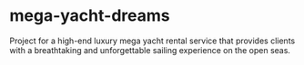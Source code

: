 # mega-yacht-dreams
Project for a high-end luxury mega yacht rental service that provides clients with a breathtaking and unforgettable sailing experience on the open seas.
